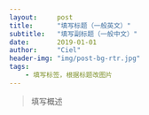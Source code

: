 ```yaml
---
layout:     post
title:      "填写标题（一般英文）"
subtitle:   "填写副标题（一般中文）"
date:       2019-01-01
author:     "Ciel"
header-img: "img/post-bg-rtr.jpg"
tags:
    - 填写标签，根据标题改图片
---
```


> 填写概述
